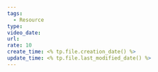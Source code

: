 ```yaml
---
tags:
  - Resource
type: 
video_date: 
url: 
rate: 10
create_time: <% tp.file.creation_date() %>
update_time: <% tp.file.last_modified_date() %>
---
```

